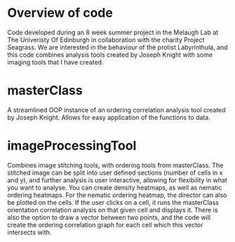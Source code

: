 # Overview of code

Code developed during an 8 week summer project in the Melaugh Lab at The Univeristy Of Edinburgh in collaboration with the charity Project Seagrass. 
We are interested in the behaviour of the protist Labyrinthula, and this code combines analysis tools created by Joseph Knight with some imaging tools that I have created.

# masterClass

A streamlined OOP instance of an ordering correlation analysis tool created by Joseph Knight. Allows for easy application of the functions to data.

# imageProcessingTool

Combines image stitching tools, with ordering tools from masterClass. The stitched image can be split into user defined sections (number of cells in x and y), and further analysis is user interactive, allowing for flexibility in what you want to analyse. 
You can create density heatmaps, as well as nematic ordering heatmaps. For the nematic ordering heatmap, the director can also be plotted on the cells. If the user clicks on a cell, it runs the masterClass orientation correlation analysis on that given cell and displays it.
There is also the option to draw a vector between two points, and the code will create the ordering correlation graph for each cell which this vector intersects with.
